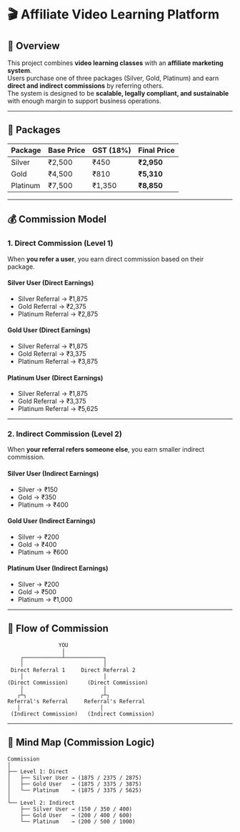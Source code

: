 
# 🎬 Affiliate Video Learning Platform

## 📌 Overview
This project combines **video learning classes** with an **affiliate marketing system**.  
Users purchase one of three packages (Silver, Gold, Platinum) and earn **direct and indirect commissions** by referring others.  
The system is designed to be **scalable, legally compliant, and sustainable** with enough margin to support business operations.  

---

## 🎁 Packages

| Package   | Base Price | GST (18%) | Final Price |
|-----------|------------|-----------|-------------|
| Silver    | ₹2,500     | ₹450      | **₹2,950** |
| Gold      | ₹4,500     | ₹810      | **₹5,310** |
| Platinum  | ₹7,500     | ₹1,350    | **₹8,850** |

---

## 💰 Commission Model

### 1. Direct Commission (Level 1)
When **you refer a user**, you earn direct commission based on their package.

#### Silver User (Direct Earnings)
- Silver Referral → ₹1,875  
- Gold Referral → ₹2,375  
- Platinum Referral → ₹2,875  

#### Gold User (Direct Earnings)
- Silver Referral → ₹1,875  
- Gold Referral → ₹3,375  
- Platinum Referral → ₹3,875  

#### Platinum User (Direct Earnings)
- Silver Referral → ₹1,875  
- Gold Referral → ₹3,375  
- Platinum Referral → ₹5,625  

---

### 2. Indirect Commission (Level 2)
When **your referral refers someone else**, you earn smaller indirect commission.

#### Silver User (Indirect Earnings)
- Silver → ₹150  
- Gold → ₹350  
- Platinum → ₹400  

#### Gold User (Indirect Earnings)
- Silver → ₹200  
- Gold → ₹400  
- Platinum → ₹600  

#### Platinum User (Indirect Earnings)
- Silver → ₹200  
- Gold → ₹500  
- Platinum → ₹1,000  

---

## 🧩 Flow of Commission

```
                YOU
                 │
    ┌────────────┴────────────┐
    │                         │
 Direct Referral 1     Direct Referral 2
    │                         │
(Direct Commission)      (Direct Commission)
    │                         │
   ┌┴┐                       ┌┴┐
Referral's Referral     Referral's Referral
   │                         │
 (Indirect Commission)   (Indirect Commission)
```

---

## 🧠 Mind Map (Commission Logic)

```
Commission
│
├── Level 1: Direct
│   ├── Silver User → (1875 / 2375 / 2875)
│   ├── Gold User   → (1875 / 3375 / 3875)
│   └── Platinum    → (1875 / 3375 / 5625)
│
└── Level 2: Indirect
    ├── Silver User → (150 / 350 / 400)
    ├── Gold User   → (200 / 400 / 600)
    └── Platinum    → (200 / 500 / 1000)
```
